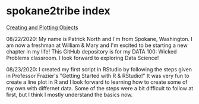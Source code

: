 # spokane2tribe index

[Creating and Plotting Objects](practice1.md)

08/22/2020: My name is Patrick North and I'm from Spokane, Washington. I am now a freshman at William & Mary and I'm excited to be starting a new chapter in my life! This GitHub depository is for my DATA 100: Wicked Problems classroom. I look forward to exploring Data Science!

08/23/2020: I created my first script in RStudio by following the steps given in Professor Frazier's "Getting Started with R & RStudio!" It was very fun to create a line plot in R and I look forward to learning how to create some of my own with differnet data. Some of the steps were a bit difficult to follow at first, but I think I mostly understand the basics now.
